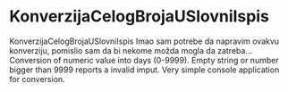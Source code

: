 # KonverzijaCelogBrojaUSlovniIspis
KonverzijaCelogBrojaUSlovniIspis
Imao sam potrebe da napravim ovakvu konverziju, pomislio sam da bi nekome možda mogla da zatreba...
Conversion of numeric value into days (0-9999). Empty string or number bigger than 9999 reports a invalid imput. Very simple console application for conversion.
